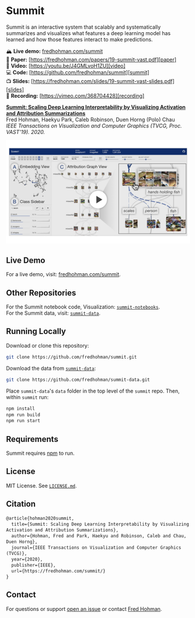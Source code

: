 # Summit

Summit is an interactive system that scalably and systematically summarizes and visualizes what features a deep learning model has learned and how those features interact to make predictions.

🏔️ **Live demo:** [fredhohman.com/summit][demo]  
📘 **Paper:** [https://fredhohman.com/papers/19-summit-vast.pdf][paper]  
🎥 **Video:** [https://youtu.be/J4GMLvoH1ZU][video]  
💻 **Code:** [https://github.com/fredhohman/summit][summit]  
📺 **Slides:** [https://fredhohman.com/slides/19-summit-vast-slides.pdf][slides]  
🎤 **Recording:** [https://vimeo.com/368704428][recording]

**[Summit: Scaling Deep Learning Interpretability by Visualizing Activation and Attribution Summarizations](https://fredhohman.com/papers/summit)**  
Fred Hohman, Haekyu Park, Caleb Robinson, Duen Horng (Polo) Chau  
*IEEE Transactions on Visualization and Computer Graphics (TVCG, Proc. VAST'19). 2020.*  

[![Summit overview YouTube video](thumbnail.png)](https://youtu.be/J4GMLvoH1ZU)


## Live Demo

For a live demo, visit: [fredhohman.com/summit][demo].


## Other Repositories

For the Summit notebook code, Visualization: [`summit-notebooks`][summit-notebooks].  
For the Summit data, visit: [`summit-data`][summit-data].


## Running Locally

Download or clone this repository:

```bash
git clone https://github.com/fredhohman/summit.git
```

Download the data from [`summit-data`][summit-data]:

```bash
git clone https://github.com/fredhohman/summit-data.git
```

Place `summit-data`'s `data` folder in the top level of the `summit` repo.
Then, within `summit` run:

```bash
npm install
npm run build
npm run start
```


## Requirements

Summit requires [npm][npm] to run.


## License

MIT License. See [`LICENSE.md`](LICENSE.md).


## Citation

```
@article{hohman2020summit,
  title={Summit: Scaling Deep Learning Interpretability by Visualizing Activation and Attribution Summarizations},
  author={Hohman, Fred and Park, Haekyu and Robinson, Caleb and Chau, Duen Horng},
  journal={IEEE Transactions on Visualization and Computer Graphics (TVCG)},
  year={2020},
  publisher={IEEE},
  url={https://fredhohman.com/summit/}
}
```


## Contact

For questions or support [open an issue][issues] or contact [Fred Hohman][fred].

[summit]: https://github.com/fredhohman/summit
[summit-notebooks]: https://github.com/fredhohman/summit-notebooks
[summit-data]: https://github.com/fredhohman/summit-data
[npm]: https://www.npmjs.com
[fred]: http://www.fredhohman.com
[issues]: https://github.com/fredhohman/summit/issues
[demo]: https://fredhohman.com/summit/
[video]: https://youtu.be/J4GMLvoH1ZU
[paper]: https://fredhohman.com/papers/19-summit-vast.pdf
[slides]: https://fredhohman.com/slides/19-summit-vast-slides.pdf
[recording]: https://vimeo.com/368704428